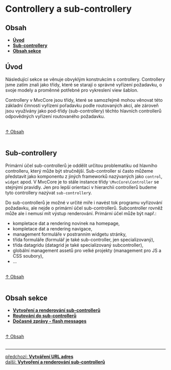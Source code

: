 # Controllery a sub-controllery

## Obsah
- [**Úvod**](#úvod)
- [**Sub-controllery**](#sub-controllery)
- [**Obsah sekce**](#obsah-sekce)

## Úvod
Následující sekce se věnuje obvyklým konstrukcím s controllery.
Controllery jsme zatím znali jako třídy, které se starají o správné vyřízení 
požadavku, o svoje modely a proměnné potřebné pro vykreslení view šablon.

Controllery v MvcCore jsou třídy, které se samozřejmě mohou věnovat 
této základní činnosti vyřízení pořadavku podle routovaných akcí,
ale zároveň jsou využívány jako pod-třídy (sub-controllery) těchto 
hlavních controllerů odpovědných vyřízení routovaného požadavku.

&nbsp;  
[↑ Obsah](#obsah)  
&nbsp;&nbsp; 

## Sub-controllery
Primární účel sub-controllerů je oddělit určitou problematiku od
hlavního controlleru, který může být stručnější. Sub-controller si často
můžeme představit jako komponentu z jiných frameworků nazývaných jako
`control`, `widget` apod. V MvcCore je to stále instance třídy 
`\MvcCore\Controller` se stejnými pravidly. Jen pro lepší orientaci 
v hierarchii controllerů budeme tyto controllery nazývat `sub-controller`y.

Do sub-controllerů je možné v určité míře i navést tok programu 
vyřizování požadavku, ale nejde o primární účel sub-controllerů.
Subcontroller rovněž může ale i nemusí mít výstup renderování.
Primární účel může být např.:
- kompletace dat a rendering novinek na homepage,
- kompletace dat a rendering navigace,
- management formuláře v postranním widgetu stránky,
- třída formuláře (formulář je také sub-controller, jen specializovaný),
- třída datagridu (datagrid je také specializovaný subcontroller),
- globální management assetů pro velké projekty (management pro JS a CSS soubory),
- ...

&nbsp;  
[↑ Obsah](#obsah)  
&nbsp;&nbsp; 

## Obsah sekce
- [**Vytvoření a renderování sub-controllerů**](./sub-controllers-dispatching.md)
- [**Routování do sub-controllerů**](./sub-controllers-routing.md)
- [**Dočasné zprávy - flash messages**](./constructions/flash-messages.md)

&nbsp;  
[↑ Obsah](#obsah)  
&nbsp;&nbsp; 

---

<div class="prev-next">

[předchozí: **Vytváření URL adres**](../urls/README.md)  
[další: **Vytvoření a renderování sub-controllerů**](./constructions/sub-controllers-dispatching.md) 

</div>